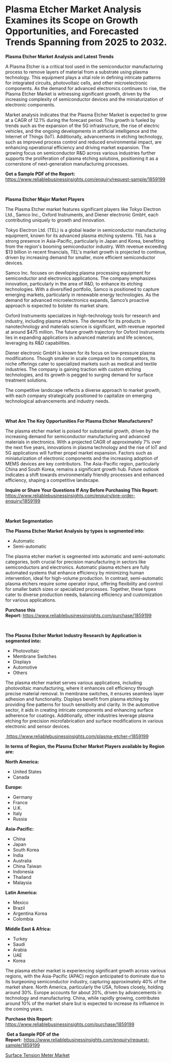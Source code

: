 <p><h1>Plasma Etcher Market Analysis Examines its Scope on Growth Opportunities, and Forecasted Trends Spanning from 2025 to 2032.</h1></p><p><strong>Plasma Etcher Market Analysis and Latest Trends</strong></p>
<p><p>A Plasma Etcher is a critical tool used in the semiconductor manufacturing process to remove layers of material from a substrate using plasma technology. This equipment plays a vital role in defining intricate patterns for integrated circuits, photovoltaic cells, and other microelectronic components. As the demand for advanced electronics continues to rise, the Plasma Etcher Market is witnessing significant growth, driven by the increasing complexity of semiconductor devices and the miniaturization of electronic components.</p><p>Market analysis indicates that the Plasma Etcher Market is expected to grow at a CAGR of 12.1% during the forecast period. This growth is fueled by trends such as the expansion of the 5G infrastructure, the rise of electric vehicles, and the ongoing developments in artificial intelligence and the Internet of Things (IoT). Additionally, advancements in etching technology, such as improved process control and reduced environmental impact, are enhancing operational efficiency and driving market expansion. The growing focus on semiconductor R&D across various industries further supports the proliferation of plasma etching solutions, positioning it as a cornerstone of next-generation manufacturing processes.</p></p>
<p><strong>Get a Sample PDF of the Report:&nbsp;</strong> <a href="https://www.reliablebusinessinsights.com/enquiry/request-sample/1859199?utm_campaign=2094&utm_medium=2&utm_source=Github&utm_content=ia&utm_term=16022025&utm_id=plasma-etcher">https://www.reliablebusinessinsights.com/enquiry/request-sample/1859199</a></p>
<p>&nbsp;</p>
<p><strong>Plasma Etcher Major Market Players</strong></p>
<p><p>The Plasma Etcher market features significant players like Tokyo Electron Ltd., Samco Inc., Oxford Instruments, and Diener electronic GmbH, each contributing uniquely to growth and innovation.</p><p>Tokyo Electron Ltd. (TEL) is a global leader in semiconductor manufacturing equipment, known for its advanced plasma etching systems. TEL has a strong presence in Asia-Pacific, particularly in Japan and Korea, benefiting from the region's booming semiconductor industry. With revenue exceeding $13 billion in recent financials, TEL's market growth is projected to continue, driven by increasing demand for smaller, more efficient semiconductor devices.</p><p>Samco Inc. focuses on developing plasma processing equipment for semiconductor and electronics applications. The company emphasizes innovation, particularly in the area of R&D, to enhance its etching technologies. With a diversified portfolio, Samco is positioned to capture emerging markets, particularly in renewable energy technologies. As the demand for advanced microelectronics expands, Samco’s proactive approach is expected to bolster its market share.</p><p>Oxford Instruments specializes in high-technology tools for research and industry, including plasma etchers. The demand for its products in nanotechnology and materials science is significant, with revenue reported at around $475 million. The future growth trajectory for Oxford Instruments lies in expanding applications in advanced materials and life sciences, leveraging its R&D capabilities.</p><p>Diener electronic GmbH is known for its focus on low-pressure plasma modifications. Though smaller in scale compared to its competitors, its niche offerings cater to specialized markets such as medical and textile industries. The company is gaining traction with custom etching technologies, and its growth is pegged to surging demand for surface treatment solutions.</p><p>The competitive landscape reflects a diverse approach to market growth, with each company strategically positioned to capitalize on emerging technological advancements and industry needs.</p></p>
<p>&nbsp;</p>
<p><strong>What Are The Key Opportunities For Plasma Etcher Manufacturers?</strong></p>
<p><p>The plasma etcher market is poised for substantial growth, driven by the increasing demand for semiconductor manufacturing and advanced materials in electronics. With a projected CAGR of approximately 7% over the next five years, innovations in plasma technology and the rise of IoT and 5G applications will further propel market expansion. Factors such as miniaturization of electronic components and the increasing adoption of MEMS devices are key contributors. The Asia-Pacific region, particularly China and South Korea, remains a significant growth hub. Future outlook indicates a shift towards environmentally friendly processes and enhanced efficiency, shaping a competitive landscape.</p></p>
<p><strong>Inquire or Share Your Questions If Any Before Purchasing This Report:</strong> <a href="https://www.reliablebusinessinsights.com/enquiry/pre-order-enquiry/1859199?utm_campaign=2094&utm_medium=2&utm_source=Github&utm_content=ia&utm_term=16022025&utm_id=plasma-etcher">https://www.reliablebusinessinsights.com/enquiry/pre-order-enquiry/1859199</a></p>
<p>&nbsp;</p>
<p><strong>Market Segmentation</strong></p>
<p><strong>The Plasma Etcher Market Analysis by types is segmented into:</strong></p>
<p><ul><li>Automatic</li><li>Semi-automatic</li></ul></p>
<p><p>The plasma etcher market is segmented into automatic and semi-automatic categories, both crucial for precision manufacturing in sectors like semiconductors and electronics. Automatic plasma etchers are fully automated systems that enhance efficiency by minimizing human intervention, ideal for high-volume production. In contrast, semi-automatic plasma etchers require some operator input, offering flexibility and control for smaller batch sizes or specialized processes. Together, these types cater to diverse production needs, balancing efficiency and customization for various applications.</p></p>
<p><strong>Purchase this Report:&nbsp;</strong><a href="https://www.reliablebusinessinsights.com/purchase/1859199?utm_campaign=2094&utm_medium=2&utm_source=Github&utm_content=ia&utm_term=16022025&utm_id=plasma-etcher">https://www.reliablebusinessinsights.com/purchase/1859199</a></p>
<p>&nbsp;</p>
<p><strong>The Plasma Etcher Market Industry Research by Application is segmented into:</strong></p>
<p><ul><li>Photovoltaic</li><li>Membrane Switches</li><li>Displays</li><li>Automotive</li><li>Others</li></ul></p>
<p><p>The plasma etcher market serves various applications, including photovoltaic manufacturing, where it enhances cell efficiency through precise material removal. In membrane switches, it ensures seamless layer adhesion and functionality. Displays benefit from plasma etching by providing fine patterns for touch sensitivity and clarity. In the automotive sector, it aids in creating intricate components and enhancing surface adherence for coatings. Additionally, other industries leverage plasma etching for precision microfabrication and surface modifications in various electronic and sensor devices.</p></p>
<p><a href="https://www.reliablebusinessinsights.com/plasma-etcher-r1859199?utm_campaign=2094&utm_medium=2&utm_source=Github&utm_content=ia&utm_term=16022025&utm_id=plasma-etcher">&nbsp;https://www.reliablebusinessinsights.com/plasma-etcher-r1859199</a></p>
<p><strong>In terms of Region, the Plasma Etcher Market Players available by Region are:</strong></p>
<p>
    <p> <strong> North America: </strong>
        <ul>
            <li>United States</li>
            <li>Canada</li>
        </ul>
        </p> 
    <p> <strong> Europe: </strong>
        <ul>
            <li>Germany</li>
            <li>France</li>
            <li>U.K.</li>
            <li>Italy</li>
            <li>Russia</li>
        </ul>
        </p> 
    <p> <strong> Asia-Pacific: </strong>
        <ul>
            <li>China</li>
            <li>Japan</li>
            <li>South Korea</li>
            <li>India</li>
            <li>Australia</li>
            <li>China Taiwan</li>
            <li>Indonesia</li>
            <li>Thailand</li>
            <li>Malaysia</li>
        </ul>
        </p> 
    <p> <strong> Latin America: </strong>
        <ul>
            <li>Mexico</li>
            <li>Brazil</li>
            <li>Argentina Korea</li>
            <li>Colombia</li>
        </ul>
        </p> 
    <p> <strong> Middle East & Africa: </strong>
        <ul>
            <li>Turkey</li>
            <li>Saudi</li>
            <li>Arabia</li>
            <li>UAE</li>
            <li>Korea</li>
        </ul>
    </p>
    </p>
<p><p>The plasma etcher market is experiencing significant growth across various regions, with the Asia-Pacific (APAC) region anticipated to dominate due to its burgeoning semiconductor industry, capturing approximately 40% of the market share. North America, particularly the USA, follows closely, holding around 30%. Europe accounts for about 20%, driven by advancements in technology and manufacturing. China, while rapidly growing, contributes around 10% of the market share but is expected to increase its influence in the coming years.</p></p>
<p><strong>Purchase this Report: </strong><a href="https://www.reliablebusinessinsights.com/purchase/1859199?utm_campaign=2094&utm_medium=2&utm_source=Github&utm_content=ia&utm_term=16022025&utm_id=plasma-etcher">https://www.reliablebusinessinsights.com/purchase/1859199</a></p>
<p>&nbsp;<strong>Get a Sample PDF of the Report:&nbsp;&nbsp;</strong><a href="https://www.reliablebusinessinsights.com/enquiry/request-sample/1859199?utm_campaign=2094&utm_medium=2&utm_source=Github&utm_content=ia&utm_term=16022025&utm_id=plasma-etcher">https://www.reliablebusinessinsights.com/enquiry/request-sample/1859199</a></p>
<p><strong></strong></p>
<p><p><a href="https://github.com/DixieGrimes/Market-Research-Report-List-1/blob/main/surface-tension-meter-market.md?utm_campaign=2094&utm_medium=2&utm_source=Github&utm_content=ia&utm_term=16022025&utm_id=plasma-etcher">Surface Tension Meter Market</a></p></p>